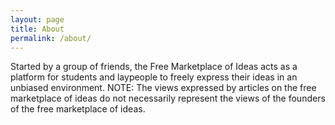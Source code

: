 ```yaml
---
layout: page
title: About
permalink: /about/
---
```


Started by a group of friends, the Free Marketplace of Ideas acts as a platform for students and laypeople to freely express their ideas in an unbiased environment. NOTE: The views expressed by articles on the free marketplace of ideas do not necessarily represent the views of the founders of the free marketplace of ideas.
